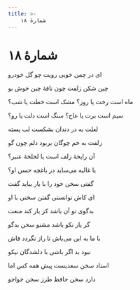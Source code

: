 ```yaml
---
title: >-
    شمارهٔ ۱۸
---
```

# شمارهٔ ۱۸

<div class="b" id="bn1"><div class="m1"><p>ای در چمن خوبی رویت چو گل خودرو</p></div>
<div class="m2"><p>چین شکن زلفت چون نافهٔ چین خوش بو</p></div></div>
<div class="b" id="bn2"><div class="m1"><p>ماه است رخت یا روز؟ مشک است خطت یا شب؟</p></div>
<div class="m2"><p>سیم است برت یا عاج؟ سنگ است دلت یا رو؟</p></div></div>
<div class="b" id="bn3"><div class="m1"><p>لعلت به در دندان بشکست لب پسته</p></div>
<div class="m2"><p>زلفت به خم چوگان بربود دلم چون گو</p></div></div>
<div class="b" id="bn4"><div class="m1"><p>آن رایحهٔ زلف است یا لخلخهٔ عنبر؟</p></div>
<div class="m2"><p>یا غالیه می‌ساید در باغچه حسن او؟</p></div></div>
<div class="b" id="bn5"><div class="m1"><p>گفتی سخن خود را با یار بباید گفت</p></div>
<div class="m2"><p>ای کاش توانستی گفتن سخنی با او</p></div></div>
<div class="b" id="bn6"><div class="m1"><p>بدگوی تو آن باشد کز یار کند منعت</p></div>
<div class="m2"><p>گر یار نکو باشد مشنو سخن بدگو</p></div></div>
<div class="b" id="bn7"><div class="m1"><p>با ما به این می‌باش تا راز نگردد فاش</p></div>
<div class="m2"><p>نبود بد اگر باشی با دلشدگان نیکو</p></div></div>
<div class="b" id="bn8"><div class="m1"><p>استاد سخن سعدیست پیش همه کس اما</p></div>
<div class="m2"><p>دارد سخن حافظ طرز سخن خواجو</p></div></div>
